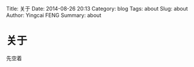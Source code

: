 Title: 关于
Date: 2014-08-26 20:13
Category: blog
Tags: about 
Slug: about
Author: Yingcai FENG
Summary: about

# 关于
先空着
